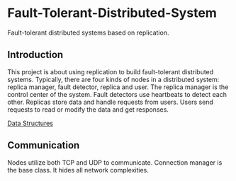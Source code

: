 # Fault-Tolerant-Distributed-System
Fault-tolerant distributed systems based on replication.

## Introduction
This project is about using replication to build fault-tolerant distributed systems. Typically, there are four kinds of nodes in a distributed system: replica manager, fault detector, replica and user. The replica manager is the control center of the system. Fault detectors use heartbeats to detect each other. Replicas store data and handle requests from users. Users send requests to read or modify the data and get responses.

[Data Structures](doc/data_structures.md)

## Communication
Nodes utilize both TCP and UDP to communicate. Connection manager is the base class. It hides all network complexities.